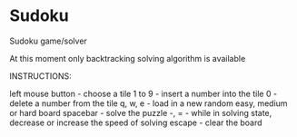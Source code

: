 # Sudoku

Sudoku game/solver

At this moment only backtracking solving algorithm is available

INSTRUCTIONS:

left mouse button - choose a tile
1 to 9 - insert a number into the tile
0 - delete a number from the tile
q, w, e - load in a new random easy, medium or hard board
spacebar - solve the puzzle
  -, = - while in solving state, decrease or increase the speed of solving
escape - clear the board
